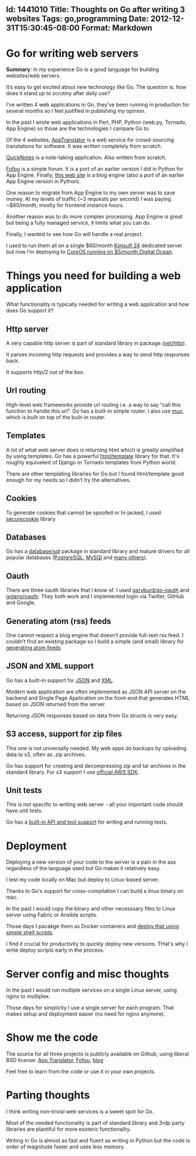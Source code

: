 Id: 1441010
Title: Thoughts on Go after writing 3 websites
Tags: go,programming
Date: 2012-12-31T15:30:45-08:00
Format: Markdown
--------------
Go for writing web servers
==========================

**Summary**: in my experience Go is a good language for building
websites/web servers.

It’s easy to get excited about new technology like Go. The question is:
how does it stand up to scrutiny after daily use?

I’ve written 4 web applications in Go, they’ve been running in
production for several months so I feel justified in publishing my
opinion.

In the past I wrote web applications in Perl, PHP, Python (web.py,
Tornado, App Engine) so those are the technologies I campare Go to.

Of the 4 websites, [AppTranslator](http://www.apptranslator.org) is a
web service for crowd-sourcing translations for software. It was written
completely from scratch.

[QuickNotes](http://quicknotes.io/) is a note-taking application. Also
written from scratch.

[Fofou](http://forums.fofou.org) is a simple forum. It is a port of an
earlier version I did in Python for App Engine. Finally, [this web
site](//blog.kowalczyk.info) is a blog engine (also a port of an
earlier App Engine version in Python).

One reason to migrate from App Engine to my own server was to save
money. At my levels of traffic
(~3 requests per second) I was paying ~$80/month, mostly for
frontend instance hours.

Another reason was to do more complex processing. App Engine is great
but being a fully managed service, it limits what you can do.

Finally, I wanted to see how Go will handle a real project.

I used to run them all on a single $60/month [Kimsufi 24](https://www.kimsufi.co.uk/) dedicated server but now I’m
deploying to [CoreOS running on $5/month Digital Ocean](/article/5/Blueprint-for-deploying-web-apps-on-CoreOS.html).

Things you need for building a web application
==============================================

What functionality is typically needed for writing a web application and
how does Go support it?

Http server
-----------

A very capable http server is part of standard library in package
([net/http](https://golang.org/pkg/net/http/)).

It parses incoming http requests and provides a way to send http
responses back.

It supports http/2 out of the box.

Url routing
-----------

High-level web frameworks provide url routing i.e. a way to say “call
this function to handle this url”. Go has a built-in simple router. I
also use [mux](http://www.gorillatoolkit.org/pkg/mux), which is built
on top of the built-in router.

Templates
---------

A lot of what web server does is returning html which is greatly
simplified by using templates. Go has a powerful
[html/template](https://golang.org/pkg/html/template/) library for that.
It's roughly equivalent of Django or Tornado templates from Python world.

There are other templating libraries for Go but I found html/template
good enough for my needs so I didn’t try the alternatives.

Cookies
-------

To generate cookies that cannot be spoofed or hi-jacked, I used
[securecookie](http://www.gorillatoolkit.org/pkg/securecookie) library

Databases
---------

Go has a [database/sql](https://golang.org/pkg/database/sql/) package
in standard library and mature drivers for all popular databases
([PostgreSQL](https://github.com/lib/pq), [MySQl](https://github.com/go-sql-driver/mysql) and [many others](https://github.com/avelino/awesome-go#database-drivers)).


Oauth
-----

There are three oauth libraries that I know of. I used [garyburd/go-oauth](https://github.com/garyburd/go-oauth) and [golang/oauth](https://github.com/golang/oauth2). They both work and I implemented
login via Twitter, GitHub and Google.

Generating atom (rss) feeds
---------------------------

One cannot respect a blog engine that doesn’t provide full-text rss
feed. I couldn’t find an existing package so I build a simple (and
small) library for [generating atom
feeds](https://github.com/kjk/atomgenerator)

JSON and XML support
--------------------

Go has a built-in support for
[JSON](http://golang.org/pkg/encoding/json/) and
[XML](http://golang.org/pkg/encoding/xml/).

Modern web application are often implemented as JSON API server on
the backend and Single Page Application on the front-end that generates
HTML based on JSON returned from the server.

Returning JSON responses based on data from Go structs is very easy.

S3 access, support for zip files
--------------------------------

This one is not universally needed. My web apps do backups by uploading
data to s3, often as .zip archives.

Go has support for creating and decompressing zip and tar archives in
the standard library. For s3 support I use
[official AWS SDK](https://github.com/aws/aws-sdk-go).

Unit tests
----------

This is not specific to writing web server - all your important code
should have unit tests.

Go has a [built-in API and tool
support](http://golang.org/doc/code.html#Testing) for writing and
running tests.

Deployment
==========

Deploying a new version of your code to the server is a pain in the ass
regardless of the language used but Go makes it relatively easy.

I test my code locally on Mac but deploy to Linux-based server.

Thanks to Go's support for cross-compilation I can build a linux
binary on mac.

In the past I would copy the binary and other necesssary files to
Linux server using Fabric or Ansible scripts.

Those days I pacakge them as Docker containers and [deploy that
using simple shell scripts](/article/5/Blueprint-for-deploying-web-apps-on-CoreOS.html).

I find it crucial for productivity to quickly deploy new versions.
THat's why I write deploy scripts early in the process.

Server config and misc thoughts
===============================

In the past I would run multiple services on a single Linux server,
using nginx to multiplex.

Those days for simplicity I use a single server for each program.
That makes setup and deployment easier (no need for nginx anymore).

Show me the code
================

The source for all three projects is publicly available on Github, using
liberal BSD license: [App
Translator](https://github.com/kjk/apptranslator),
[Fofou](https://github.com/kjk/fofou),
[blog](https://github.com/kjk/blog)

Feel free to learn from the code or use it in your own projects.

Parting thoughts
================

I think writing non-trivial web services is a sweet spot for Go.

Most of the needed functionality is part of standard library and
3rdp party libraries are plantiful for more esoteric functionality.

Writing in Go is almost as fast and fluent as writing in Python but the
code is order of magnitude faster and uses less memory.
